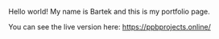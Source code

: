 Hello world!
My name is Bartek and this is my portfolio page.

You can see the live version here: https://ppbprojects.online/
